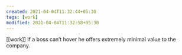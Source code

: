 ```yaml
---
created: 2021-04-04T11:32:44+05:30
tags: [work]
modified: 2021-04-04T11:32:58+05:30
---
```

[[work]]
If a boss can’t hover he offers extremely minimal value to the company.